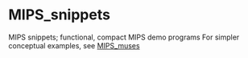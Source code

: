 # MIPS_snippets
MIPS snippets; functional, compact MIPS demo programs
For simpler conceptual examples, see [MIPS_muses](https://github.com/Caleb-Shepard/MIPS_muses)
